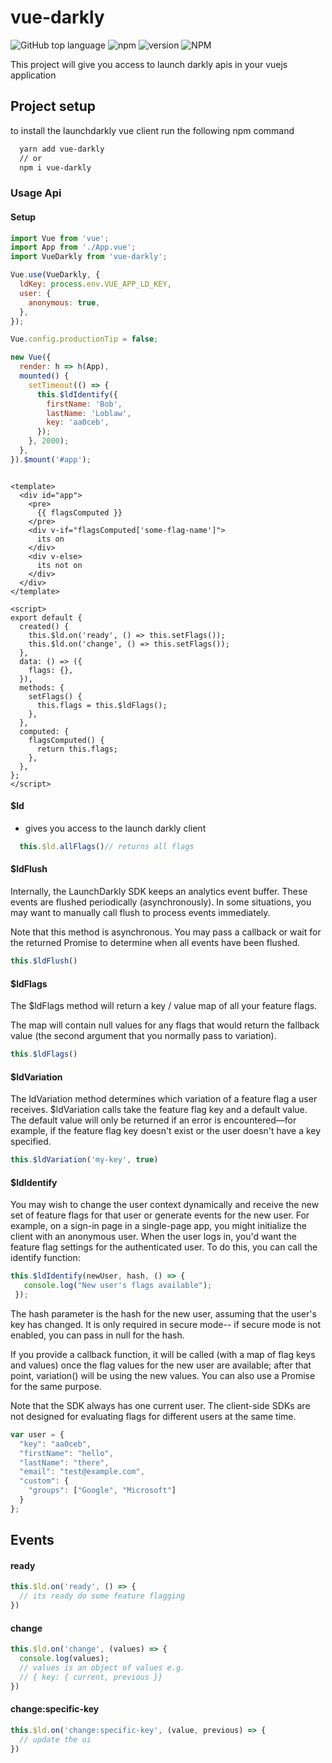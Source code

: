 # vue-darkly

![GitHub top language](https://img.shields.io/github/languages/top/EvanBurbidge/vue-darkly)
![npm](https://img.shields.io/npm/dt/vue-darkly)
![version](https://img.shields.io/npm/v/vue-darkly)
![NPM](https://img.shields.io/npm/l/vue-darkly)

This project will give you access to launch darkly apis in your vuejs application

## Project setup
to install the launchdarkly vue client run the following npm command

```bash
  yarn add vue-darkly
  // or
  npm i vue-darkly
```



### Usage Api

#### Setup
```javascript
import Vue from 'vue';
import App from './App.vue';
import VueDarkly from 'vue-darkly';

Vue.use(VueDarkly, {
  ldKey: process.env.VUE_APP_LD_KEY,
  user: {
    anonymous: true,
  },
});

Vue.config.productionTip = false;

new Vue({
  render: h => h(App),
  mounted() {
    setTimeout(() => {
      this.$ldIdentify({
        firstName: 'Bob',
        lastName: 'Loblaw',
        key: 'aa0ceb',
      });
    }, 2000);
  },
}).$mount('#app');

```

```vue

<template>
  <div id="app">
    <pre>
      {{ flagsComputed }}
    </pre>
    <div v-if="flagsComputed['some-flag-name']">
      its on
    </div>
    <div v-else>
      its not on
    </div>
  </div>
</template>

<script>
export default {
  created() {
    this.$ld.on('ready', () => this.setFlags());
    this.$ld.on('change', () => this.setFlags());
  },
  data: () => ({
    flags: {},
  }),
  methods: {
    setFlags() {
      this.flags = this.$ldFlags();
    },
  },
  computed: {
    flagsComputed() {
      return this.flags;
    },
  },
};
</script>

```

#### $ld
- gives you access to the launch darkly client
```javascript
  this.$ld.allFlags()// returns all flags
```

#### $ldFlush
Internally, the LaunchDarkly SDK keeps an analytics event buffer. These events are flushed periodically (asynchronously). In some situations, you may want to manually call flush to process events immediately.

Note that this method is asynchronous. You may pass a callback or wait for the returned Promise to determine when all events have been flushed.
```javascript
this.$ldFlush()
```
#### $ldFlags
The $ldFlags method will return a key / value map of all your feature flags.

The map will contain null values for any flags that would return the fallback value (the second argument that you normally pass to variation).
```javascript
this.$ldFlags()
```
#### $ldVariation

The ldVariation method determines which variation of a feature flag a user receives.
$ldVariation calls take the feature flag key and a default value.
The default value will only be returned if an error is encountered—for example, if the feature flag key doesn't exist or the user doesn't have a key specified.
```javascript
this.$ldVariation('my-key', true)
```

#### $ldIdentify
You may wish to change the user context dynamically and receive the new set of feature flags for that user or generate events for the new user. For example, on a sign-in page in a single-page app, you might initialize the client with an anonymous user. When the user logs in, you'd want the feature flag settings for the authenticated user. To do this, you can call the identify function:
```javascript
this.$ldIdentify(newUser, hash, () => {
   console.log("New user's flags available");
 });
```
The hash parameter is the hash for the new user, assuming that the user's key has changed. It is only required in secure mode-- if secure mode is not enabled, you can pass in null for the hash.

If you provide a callback function, it will be called (with a map of flag keys and values) once the flag values for the new user are available; after that point, variation() will be using the new values. You can also use a Promise for the same purpose.

Note that the SDK always has one current user. The client-side SDKs are not designed for evaluating flags for different users at the same time.
```javascript
var user = {
  "key": "aa0ceb",
  "firstName": "hello",
  "lastName": "there",
  "email": "test@example.com",
  "custom": {
    "groups": ["Google", "Microsoft"]
  }
};
```


## Events

#### ready
```javascript
this.$ld.on('ready', () => {
  // its ready do some feature flagging
})
```

#### change
```javascript
this.$ld.on('change', (values) => {
  console.log(values);
  // values is an object of values e.g. 
  // { key: { current, previous }}
})
```

#### change:specific-key
```javascript
this.$ld.on('change:specific-key', (value, previous) => {
  // update the ui
})
```
